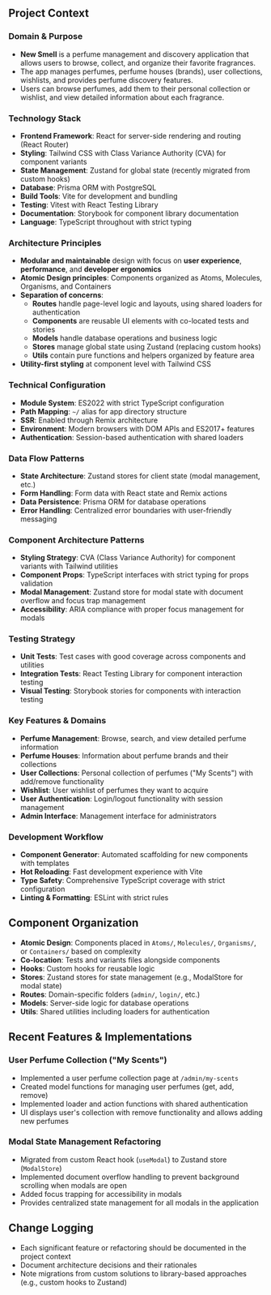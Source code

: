 ## Project Context

### Domain & Purpose

- **New Smell** is a perfume management and discovery application that allows users to browse, collect, and organize their favorite fragrances.
- The app manages perfumes, perfume houses (brands), user collections, wishlists, and provides perfume discovery features.
- Users can browse perfumes, add them to their personal collection or wishlist, and view detailed information about each fragrance.

### Technology Stack

- **Frontend Framework**: React for server-side rendering and routing (React Router)
- **Styling**: Tailwind CSS with Class Variance Authority (CVA) for component variants
- **State Management**: Zustand for global state (recently migrated from custom hooks)
- **Database**: Prisma ORM with PostgreSQL
- **Build Tools**: Vite for development and bundling
- **Testing**: Vitest with React Testing Library
- **Documentation**: Storybook for component library documentation
- **Language**: TypeScript throughout with strict typing

### Architecture Principles

- **Modular and maintainable** design with focus on **user experience**, **performance**, and **developer ergonomics**
- **Atomic Design principles**: Components organized as Atoms, Molecules, Organisms, and Containers
- **Separation of concerns**:
  - **Routes** handle page-level logic and layouts, using shared loaders for authentication
  - **Components** are reusable UI elements with co-located tests and stories
  - **Models** handle database operations and business logic
  - **Stores** manage global state using Zustand (replacing custom hooks)
  - **Utils** contain pure functions and helpers organized by feature area
- **Utility-first styling** at component level with Tailwind CSS

### Technical Configuration

- **Module System**: ES2022 with strict TypeScript configuration
- **Path Mapping**: `~/` alias for app directory structure
- **SSR**: Enabled through Remix architecture
- **Environment**: Modern browsers with DOM APIs and ES2017+ features
- **Authentication**: Session-based authentication with shared loaders

### Data Flow Patterns

- **State Architecture**: Zustand stores for client state (modal management, etc.)
- **Form Handling**: Form data with React state and Remix actions
- **Data Persistence**: Prisma ORM for database operations
- **Error Handling**: Centralized error boundaries with user-friendly messaging

### Component Architecture Patterns

- **Styling Strategy**: CVA (Class Variance Authority) for component variants with Tailwind utilities
- **Component Props**: TypeScript interfaces with strict typing for props validation
- **Modal Management**: Zustand store for modal state with document overflow and focus trap management
- **Accessibility**: ARIA compliance with proper focus management for modals

### Testing Strategy

- **Unit Tests**: Test cases with good coverage across components and utilities
- **Integration Tests**: React Testing Library for component interaction testing
- **Visual Testing**: Storybook stories for components with interaction testing

### Key Features & Domains

- **Perfume Management**: Browse, search, and view detailed perfume information
- **Perfume Houses**: Information about perfume brands and their collections
- **User Collections**: Personal collection of perfumes ("My Scents") with add/remove functionality
- **Wishlist**: User wishlist of perfumes they want to acquire
- **User Authentication**: Login/logout functionality with session management
- **Admin Interface**: Management interface for administrators

### Development Workflow

- **Component Generator**: Automated scaffolding for new components with templates
- **Hot Reloading**: Fast development experience with Vite
- **Type Safety**: Comprehensive TypeScript coverage with strict configuration
- **Linting & Formatting**: ESLint with strict rules

## Component Organization

- **Atomic Design**: Components placed in `Atoms/`, `Molecules/`, `Organisms/`, or `Containers/` based on complexity
- **Co-location**: Tests and variants files alongside components
- **Hooks**: Custom hooks for reusable logic
- **Stores**: Zustand stores for state management (e.g., ModalStore for modal state)
- **Routes**: Domain-specific folders (`admin/`, `login/`, etc.)
- **Models**: Server-side logic for database operations
- **Utils**: Shared utilities including loaders for authentication

## Recent Features & Implementations

### User Perfume Collection ("My Scents")

- Implemented a user perfume collection page at `/admin/my-scents`
- Created model functions for managing user perfumes (get, add, remove)
- Implemented loader and action functions with shared authentication
- UI displays user's collection with remove functionality and allows adding new perfumes

### Modal State Management Refactoring

- Migrated from custom React hook (`useModal`) to Zustand store (`ModalStore`)
- Implemented document overflow handling to prevent background scrolling when modals are open
- Added focus trapping for accessibility in modals
- Provides centralized state management for all modals in the application

## Change Logging

- Each significant feature or refactoring should be documented in the project context
- Document architecture decisions and their rationales
- Note migrations from custom solutions to library-based approaches (e.g., custom hooks to Zustand)
